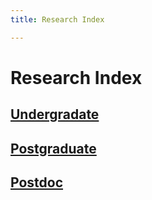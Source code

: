 ```yaml
---
title: Research Index

---
```


# Research Index

## [Undergradate](/undergrad/)
## [Postgraduate](/postgrad/)
## [Postdoc](/postdoc/)

